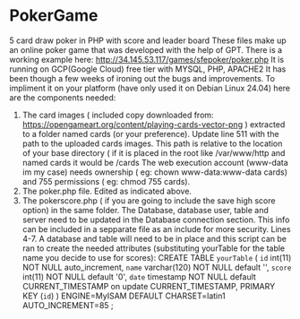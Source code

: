 # PokerGame
5 card draw poker in PHP with score and leader board
These files make up an online poker game that was developed with the help of GPT.
There is a working example here:  http://34.145.53.117/games/sfepoker/poker.php
It is running on GCP(Google Cloud) free tier with MYSQL, PHP, APACHE2
It has been though a few weeks of ironing out the bugs and improvements.
To impliment it on your platform (have only used it on Debian Linux 24.04) here are the components needed:
1. The card images ( included copy downloaded from: https://opengameart.org/content/playing-cards-vector-png ) extracted to a folder named cards (or your preference).
   Update line 511 with the path to the uploaded cards images.  This path is relative to the location of your base directory ( if it is placed in the root like /var/www/http and named cards it would be /cards
   The web execution account (www-data im my case) needs ownership ( eg: chown www-data:www-data  cards) and 755 permissions ( eg: chmod 755 cards).
2.  The poker.php file.  Edited as indicated above.
3.  The pokerscore.php ( if you are going to include the save high score option) in the same folder.  The Database, database user, table and server need to be updated in the Database connection section.
    This info can be included in a sepparate file as an include for more security.  Lines 4-7.
    A database and table will need to be in place and this script can be ran to create the needed attributes (substituting yourTable for the table name you decide to use for scores):
    CREATE TABLE `yourTable` (
  `id` int(11) NOT NULL auto_increment,
  `name` varchar(120) NOT NULL default '',
  `score` int(11) NOT NULL default '0',
  `date` timestamp NOT NULL default CURRENT_TIMESTAMP on update CURRENT_TIMESTAMP,
  PRIMARY KEY  (`id`)
) ENGINE=MyISAM DEFAULT CHARSET=latin1 AUTO_INCREMENT=85 ; 
    
    
